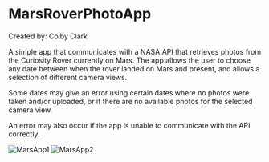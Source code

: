 # MarsRoverPhotoApp
Created by: Colby Clark

A simple app that communicates with a NASA API that retrieves photos from the Curiosity Rover currently on Mars.
The app allows the user to choose any date between when the rover landed on Mars and present, and allows a selection of different camera views.

Some dates may give an error using certain dates where no photos were taken and/or uploaded, or if there are no available photos for the selected
camera view.

An error may also occur if the app is unable to communicate with the API correctly.

![MarsApp1](https://github.com/Clark715/MarsRoverPhotoApp/assets/87037638/5139116e-0c34-44dd-b1b4-60c1aff99b04)
![MarsApp2](https://github.com/Clark715/MarsRoverPhotoApp/assets/87037638/a596fe14-66e1-4a62-af11-43511c208a22)
